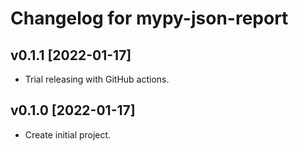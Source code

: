 # Changelog for mypy-json-report

## v0.1.1 [2022-01-17]

- Trial releasing with GitHub actions.

## v0.1.0 [2022-01-17]

- Create initial project.
